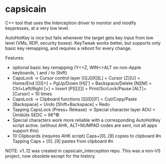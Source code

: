 # capsicain

C++ tool that uses the Interception driver to monitor and modify keypresses, at a very low level.

AutoHotKey is nice but fails whenever the target gets key input from low level (VMs, RDP, security boxes).
KeyTweak works better, but supports only basic key remapping, and requires a reboot for every change.

Features:

- optional basic key remapping (Y<>Z, WIN<>ALT on non-Apple keyboards, \ and / to Shift)
- CapsLock -> Cursor control layer [I][J][K][L] = Cursor [Z][U] = Home/End [O][>] = PgUp/Down [H]['] = Backspace/Delete [N][M] = Ctrl+Left/Right [=] = Insert [P][[][]] = Print/ScrLock/Pause [ALT]+[Cursor] = 10 times
- CapsLock -> Clipboard functions [S][D][F] = Cut/Copy/Paste [Backspace] = Undo [Shift+Backspace] = Redo
- Tapping CapsLock (Press+ Release) -> Special character layer AOU = Ümläüte SEDC = ß€°©
- Special characters work more reliable with a corresponding AutoHotKey script active. (without AHK, ALT+NUMPAD codes are sent, not all apps support this)
- 10 Clipboards (requires AHK script) Caps+[0]..[9] copies to clipboard #n Tapping Caps + [0]..[9] pastes from clipboard #n


NOTE: v1..12 was created in capsicain_interception repo. This was a non-VS project, now obsolete except for the history.

